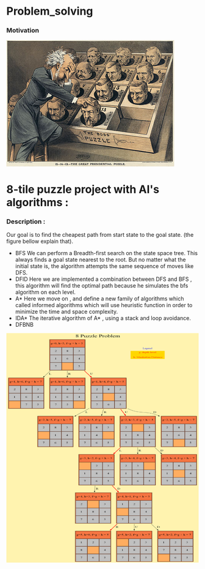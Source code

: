 # Problem_solving
### Motivation
![](https://github.com/aimanyounises1/Problem_solving/blob/master/tile_puzzle.jpg)
# 8-tile puzzle project with AI's algorithms :
### Description :
Our goal is to find the cheapest path from start state to the goal state. (the figure bellow explain that).
- BFS
We can perform a Breadth-first search on the state space tree. This always finds a goal state nearest to the root. But no matter what the initial state is, the algorithm attempts the same sequence of moves like DFS.
- DFID
Here we are implemented a combination between DFS and BFS , this algorithm will find the optimal path because he simulates the bfs algorithm on each level.
- A*
Here we move on , and define a new family of algorithms which called informed algorithms which will use heuristic function in order to minimize the time and space complexity.
- IDA*
The iterative algorithm of A* , using a stack and loop avoidance.
- DFBNB
<img src ="https://github.com/aimanyounises1/Problem_solving/blob/master/src/out.png" width="600" height="600" />
